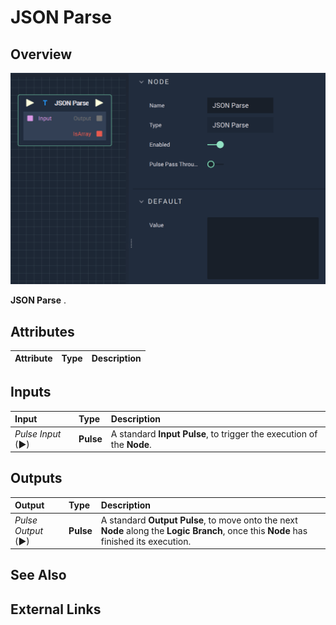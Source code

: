 # JSON Parse

## Overview

![The JSON Parse Node.](../../.gitbook/assets/jsonparse.png)

**JSON Parse** .

## Attributes

| Attribute | Type | Description |
| :--- | :--- | :--- |


## Inputs

| Input | Type | Description |
| :--- | :--- | :--- |
| _Pulse Input_ \(►\) | **Pulse** | A standard **Input Pulse**, to trigger the execution of the **Node**. |

## Outputs

| Output | Type | Description |
| :--- | :--- | :--- |
| _Pulse Output_ \(►\) | **Pulse** | A standard **Output Pulse**, to move onto the next **Node** along the **Logic Branch**, once this **Node** has finished its execution. |

## See Also

## External Links


